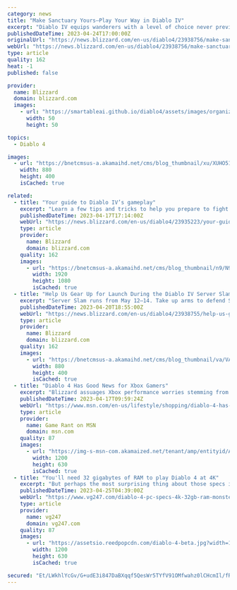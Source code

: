 ```yaml
---
category: news
title: "Make Sanctuary Yours—Play Your Way in Diablo IV"
excerpt: "Diablo IV equips wanderers with a level of choice never previously seen in a Diablo game. Watch the Inside the Game: Your Class Your way developer video and read on for more details about customization."
publishedDateTime: 2023-04-24T17:00:00Z
originalUrl: "https://news.blizzard.com/en-us/diablo4/23938756/make-sanctuary-yours-play-your-way-in-diablo-iv"
webUrl: "https://news.blizzard.com/en-us/diablo4/23938756/make-sanctuary-yours-play-your-way-in-diablo-iv"
type: article
quality: 162
heat: -1
published: false

provider:
  name: Blizzard
  domain: blizzard.com
  images:
    - url: "https://smartableai.github.io/diablo4/assets/images/organizations/blizzard.com-50x50.jpg"
      width: 50
      height: 50

topics:
  - Diablo 4

images:
  - url: "https://bnetcmsus-a.akamaihd.net/cms/blog_thumbnail/xu/XUHO51131VDC1681937325089.png"
    width: 880
    height: 400
    isCached: true

related:
  - title: "Your guide to Diablo IV’s gameplay"
    excerpt: "Learn a few tips and tricks to help you prepare to fight for the fate of the world."
    publishedDateTime: 2023-04-17T17:14:00Z
    webUrl: "https://news.blizzard.com/en-us/diablo4/23935223/your-guide-to-diablo-iv-s-gameplay"
    type: article
    provider:
      name: Blizzard
      domain: blizzard.com
    quality: 162
    images:
      - url: "https://bnetcmsus-a.akamaihd.net/cms/blog_thumbnail/n9/N942F4LXC4QH1681755793485.png"
        width: 1920
        height: 1080
        isCached: true
  - title: "Help Us Gear Up for Launch During the Diablo IV Server Slam"
    excerpt: "Server Slam runs from May 12–14. Take up arms to defend Sanctuary from Lilith’s legions while helping us prepare our servers for Diablo IV’s launch on June 6."
    publishedDateTime: 2023-04-20T18:55:00Z
    webUrl: "https://news.blizzard.com/en-us/diablo4/23938755/help-us-gear-up-for-launch-during-the-diablo-iv-server-slam"
    type: article
    provider:
      name: Blizzard
      domain: blizzard.com
    quality: 162
    images:
      - url: "https://bnetcmsus-a.akamaihd.net/cms/blog_thumbnail/va/VAF7KU3P4CWI1681774163839.png"
        width: 880
        height: 400
        isCached: true
  - title: "Diablo 4 Has Good News for Xbox Gamers"
    excerpt: "Blizzard assuages Xbox performance worries stemming from Gotham Knights and Redfall, confirming Diablo 4 is meeting all targets."
    publishedDateTime: 2023-04-17T09:59:24Z
    webUrl: "https://www.msn.com/en-us/lifestyle/shopping/diablo-4-has-good-news-for-xbox-gamers/ar-AA19YmjE"
    type: article
    provider:
      name: Game Rant on MSN
      domain: msn.com
    quality: 87
    images:
      - url: "https://img-s-msn-com.akamaized.net/tenant/amp/entityid/AA19Ymjz.img?h=630&w=1200&m=6&q=60&o=t&l=f&f=jpg"
        width: 1200
        height: 630
        isCached: true
  - title: "You'll need 32 gigabytes of RAM to play Diablo 4 at 4K"
    excerpt: "But perhaps the most surprising thing about those specs is what Blizzard said your PC needs to play it at 4K ultra settings. As you can see below, running Diablo 4 at that tier requires 32GBs of RAM, as well as an RTX 3080, or equivalent 40 Series GPU (so"
    publishedDateTime: 2023-04-25T04:39:00Z
    webUrl: "https://www.vg247.com/diablo-4-pc-specs-4k-32gb-ram-monster"
    type: article
    provider:
      name: vg247
      domain: vg247.com
    quality: 87
    images:
      - url: "https://assetsio.reedpopcdn.com/diablo-4-beta.jpg?width=1200&height=630&fit=crop&enable=upscale&auto=webp"
        width: 1200
        height: 630
        isCached: true

secured: "Et/LWkhlYcGv/G+udE3i847DaBXqqf5QesWr5TYfV91OMfwahz0lCHcmIl/fRTGFOJuHscVKCA2F9TTmX02jFlrPGtemBuMYiSOuwcoX+g+4w/wGoLMicX6FkYq45mYz4s+0SLj08ZWl35rTmW2V/1GVUVVAAFXV5p1GtXzJt8g7WsMlyita7bd+3DyzfuAMKSSRHs1LKaG7LglHgOoN1o65SZKR3Mv3Nk/UR7zJT9hzCzxXShp0o2C3bnWiC5ZH6g34un92DdlgPDO0/vnj3vXb7GGitIPooCu8AWJfhwt0VmNsWryOTcyyaJfk1ARmutH0WI7KK/pSejBvNhakxjPRdNihs7OBHdm/3EJLFtc=;MheaJj2iCCR14drJpvNBxQ=="
---
```


